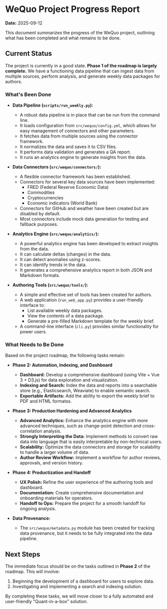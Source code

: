 # WeQuo Project Progress Report

**Date:** 2025-09-12

This document summarizes the progress of the WeQuo project, outlining what has been completed and what remains to be done.

## Current Status

The project is currently in a good state. **Phase 1 of the roadmap is largely complete.** We have a functioning data pipeline that can ingest data from multiple sources, perform analysis, and generate weekly data packages for authors.

### What's Been Done

*   **Data Pipeline (`scripts/run_weekly.py`):**
    *   A robust data pipeline is in place that can be run from the command line.
    *   It loads configuration from `src/wequo/config.yml`, which allows for easy management of connectors and other parameters.
    *   It fetches data from multiple sources using the connector framework.
    *   It normalizes the data and saves it to CSV files.
    *   It performs data validation and generates a QA report.
    *   It runs an analytics engine to generate insights from the data.

*   **Data Connectors (`src/wequo/connectors/`):**
    *   A flexible connector framework has been established.
    *   Connectors for several key data sources have been implemented:
        *   FRED (Federal Reserve Economic Data)
        *   Commodities
        *   Cryptocurrencies
        *   Economic indicators (World Bank)
    *   Connectors for GitHub and weather have been created but are disabled by default.
    *   Most connectors include mock data generation for testing and fallback purposes.

*   **Analytics Engine (`src/wequo/analytics/`):**
    *   A powerful analytics engine has been developed to extract insights from the data.
    *   It can calculate deltas (changes) in the data.
    *   It can detect anomalies using z-scores.
    *   It can identify trends in the data.
    *   It generates a comprehensive analytics report in both JSON and Markdown formats.

*   **Authoring Tools (`src/wequo/tools/`):**
    *   A simple and effective set of tools has been created for authors.
    *   A web application (`run_web_app.py`) provides a user-friendly interface to:
        *   List available weekly data packages.
        *   View the contents of a data package.
        *   Generate a pre-filled Markdown template for the weekly brief.
    *   A command-line interface (`cli.py`) provides similar functionality for power users.

### What Needs to Be Done

Based on the project roadmap, the following tasks remain:

*   **Phase 2: Automation, Indexing, and Dashboard**
    *   **Dashboard:** Develop a comprehensive dashboard (using Vite + Vue 3 + D3.js) for data exploration and visualization.
    *   **Indexing and Search:** Index the data and reports into a searchable store (e.g., Elasticsearch, Weaviate) to enable semantic search.
    *   **Exportable Artifacts:** Add the ability to export the weekly brief to PDF and HTML formatss.

*   **Phase 3: Production Hardening and Advanced Analytics**
    *   **Advanced Analytics:** Enhance the analytics engine with more advanced techniques, such as change-point detection and cross-correlation analysis. 
    *   **Strongly Interpreting the Data:** Implement methods to convert raw data into language that is easily interpretable by non-technical users.
    *   **Scalability:** Optimize the data connectors and storage for scalability to handle a larger volume of data.
    *   **Author Review Workflow:** Implement a workflow for author reviews, approvals, and version history.

*   **Phase 4: Productization and Handoff**
    *   **UX Polish:** Refine the user experience of the authoring tools and dashboard.
    *   **Documentation:** Create comprehensive documentation and onboarding materials for operators.
    *   **Handoff to Ops:** Prepare the project for a smooth handoff for ongoing analysis.

*   **Data Provenance:**
    *   The `src/wequo/metadata.py` module has been created for tracking data provenance, but it needs to be fully integrated into the data pipeline.

## Next Steps

The immediate focus should be on the tasks outlined in **Phase 2** of the roadmap. This will involve:

1.  Beginning the development of a dashboard for users to explore data.
2.  Investigating and implementing a search and indexing solution.

By completing these tasks, we will move closer to a fully automated and user-friendly "Quant-in-a-box" solution.
